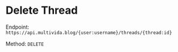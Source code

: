# Delete Thread

Endpoint: `https://api.multivida.blog/{user:username}/threads/{thread:id}` 

Method: `DELETE`
